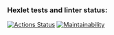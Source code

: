 ### Hexlet tests and linter status:
[![Actions Status](https://github.com/Cherund/python-project-50/actions/workflows/hexlet-check.yml/badge.svg)](https://github.com/Cherund/python-project-50/actions)
[![Maintainability](https://api.codeclimate.com/v1/badges/5e796ed120db98e38c50/maintainability)](https://codeclimate.com/github/Cherund/python-project-50/maintainability)